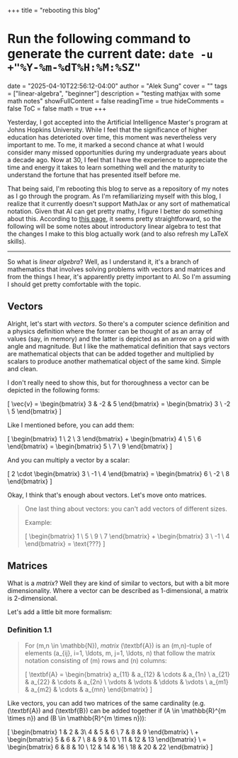 +++
title = "rebooting this blog"
# Run the following command to generate the current date: `date -u +"%Y-%m-%dT%H:%M:%SZ"`
date = "2025-04-10T22:56:12-04:00"
author = "Alek Sung"
cover = ""
tags = ["linear-algebra", "beginner"]
description = "testing mathjax with some math notes"
showFullContent = false
readingTime = true
hideComments = false
ToC = false
math = true
+++

Yesterday, I got accepted into the Artificial Intelligence Master's program at Johns Hopkins University. While I feel that the significance of higher education has deterioted over time, this moment was nevertheless very important to me. To me, it marked a second chance at what I would consider many missed opportunities during my undergraduate years about a decade ago. Now at 30, I feel that I have the experience to appreciate the time and energy it takes to learn something well and the maturity to understand the fortune that has presented itself before me.

That being said, I'm rebooting this blog to serve as a repository of my notes as I go through the program. As I'm refamiliarizing myself with this blog, I realize that it currently doesn't support MathJax or any sort of mathematical notation. Given that AI can get pretty mathy, I figure I better do something about this. According to [this page](https://gohugo.io/content-management/mathematics/), it seems pretty straightforward, so the following will be some notes about introductory linear algebra to test that the changes I make to this blog actually work (and to also refresh my LaTeX skills).

---

So what is _linear algebra_? Well, as I understand it, it's a branch of mathematics that involves solving problems with vectors and matrices and from the things I hear, it's apparently pretty important to AI. So I'm assuming I should get pretty comfortable with the topic.

## Vectors

Alright, let's start with _vectors_. So there's a computer science definition and a physics definition where the former can be thought of as an array of values (say, in memory) and the latter is depicted as an arrow on a grid with angle and magnitude. But I like the mathematical definition that says vectors are mathematical objects that can be added together and multiplied by scalars to produce another mathematical object of the same kind. Simple and clean.

I don't really need to show this, but for thoroughness a vector can be depicted in the following forms:

\[
\vec{v} = \begin{bmatrix} 3 & -2 & 5 \end{bmatrix} = \begin{bmatrix} 3 \\ -2 \\ 5 \end{bmatrix}
\]

Like I mentioned before, you can add them:

\[
\begin{bmatrix} 1 \\ 2 \\ 3 \end{bmatrix} + \begin{bmatrix} 4 \\ 5 \\ 6 \end{bmatrix} = \begin{bmatrix} 5 \\ 7 \\ 9 \end{bmatrix}
\]

And you can multiply a vector by a scalar:

\[
2 \cdot \begin{bmatrix} 3 \\ -1 \\ 4 \end{bmatrix} = \begin{bmatrix} 6 \\ -2 \\ 8 \end{bmatrix}
\]

Okay, I think that's enough about vectors. Let's move onto matrices.

> One last thing about vectors: you can't add vectors of different sizes.
>
> Example:
> 
> \[
\begin{bmatrix} 1 \\ 5 \\ 9 \\ 7 \end{bmatrix} + \begin{bmatrix} 3 \\ -1 \\ 4 \end{bmatrix} = \text{???}
\]

## Matrices

What is a _matrix_? Well they are kind of similar to vectors, but with a bit more dimensionality. Where a vector can be described as 1-dimensional, a matrix is 2-dimensional.

Let's add a little bit more formalism:

### Definition 1.1

> For \(m,n \in \mathbb{N}\), _matrix_ \(\textbf{A}\) is an \(m,n\)-tuple of elements \(a_{ij}, i=1, \ldots, m, j=1, \ldots, n\) that follow the matrix notation consisting of \(m\) rows and \(n\) columns:
>
> \[
\textbf{A} = 
\begin{bmatrix}
a_{11} & a_{12} & \cdots & a_{1n} \\
a_{21} & a_{22} & \cdots & a_{2n} \\
\vdots & \vdots & \ddots & \vdots \\
a_{m1} & a_{m2} & \cdots & a_{mn}
\end{bmatrix}
\]

Like vectors, you can add two matrices of the same cardinality (e.g. \(\textbf{A}\) and \(\textbf{B}\) can be added together if \(A \in \mathbb{R}^{m \times n}\) and \(B \in \mathbb{R}^{m \times n}\)):

\[
\begin{bmatrix}
1 & 2 & 3\\
4 & 5 & 6 \\
7 & 8 & 9
\end{bmatrix}
\ + \
\begin{bmatrix}
5 & 6 & 7 \\
8 & 9 & 10 \\
11 & 12 & 13
\end{bmatrix}
\ = \
\begin{bmatrix}
6 & 8 & 10 \\
12 & 14 & 16 \\
18 & 20 & 22
\end{bmatrix}
\]

